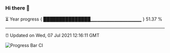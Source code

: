 ### Hi there 👋

⏳ Year progress { ███████████████▁▁▁▁▁▁▁▁▁▁▁▁▁▁▁ } 51.37 %

---

⏰ Updated on Wed, 07 Jul 2021 12:16:11 GMT

![Progress Bar CI](https://github.com/liununu/liununu/workflows/Progress%20Bar%20CI/badge.svg)
